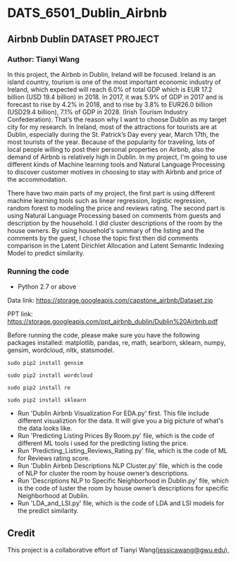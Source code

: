 # DATS_6501_Dublin_Airbnb


##  Airbnb Dublin DATASET PROJECT
### Author: Tianyi Wang

In this project, the Airbnb in Dublin, Ireland will be focused. Ireland is an island country, tourism is one of the most important economic industry of Ireland, which expected will reach 6.0% of total GDP which is EUR 17.2 billion (USD 19.4 billion) in 2018. In 2017, it was 5.9% of GDP in 2017 and is forecast to rise by 4.2% in 2018, and to rise by 3.8% to EUR26.0 billion (USD29.4 billion), 7.1% of GDP in 2028. (Irish Tourism Industry Confederation). That’s the reason why I want to choose Dublin as my target city for my research. In Ireland, most of the attractions for tourists are at Dublin, especially during the St. Patrick’s Day every year, March 17th, the most tourists of the year. Because of the popularity for traveling, lots of local people willing to post their personal properties on Airbnb, also the demand of Airbnb is relatively high in Dublin. In my project, I'm going to use different kinds of Machine learning tools and Natural Language Processing to discover customer motives in choosing to stay with Airbnb and price of the accommodation.


There have two main parts of my project, the first part is using different machine learning tools such as linear regression, logistic regression, random forest to modeling the price and reviews rating. The second part is using Natural Language Processing based on comments from guests and description by the household. I did cluster descriptions of the room by the house owners.  By using household's summary of the listing and the comments by the guest, I chose the topic first then did comments comparison in the Latent Dirichlet Allocation and Latent Semantic Indexing Model to predict similarity.



### Running the code

* Python 2.7 or above

Data link: https://storage.googleapis.com/capstone_airbnb/Dataset.zip

PPT link:   https://storage.googleapis.com/ppt_airbnb_dublin/Dublin%20Airbnb.pdf



Before running the code, please make sure you have the following packages installed:  matplotlib, pandas, re, math, searborn, sklearn, numpy, gensim, wordcloud, nltk, statsmodel. 



```
sudo pip2 install gensim
```
```
sudo pip2 install wordcloud

```
```
sudo pip2 install re
```
```
sudo pip2 install sklearn

```

* Run 'Dublin Airbnb Visualization For EDA.py' first. This file include different visualiztion for the data. It will give you a big picture of what's the data looks like. 
* Run 'Predicting Listing Prices By Room.py' file, which is the code of different ML tools i used for the predicting listing the price. 
* Run 'Predicting_Listing_Reviews_Rating.py' file, which is the code of ML for Reviews rating score.
* Run 'Dublin Airbnb Descriptions NLP Cluster.py' file, which is the code of NLP for cluster the room by house owner’s descriptions.
* Run 'Descriptions NLP to Specific Neighborhood in Dublin.py' file, which is the code of luster the room by house owner’s descriptions for specific Neighborhood at Dublin.
* Run 'LDA_and_LSI.py' file, which is the code of  LDA and LSI models for the	predict similarity.






## Credit
This project is a collaborative effort of Tianyi Wang(jessicawang@gwu.edu),
